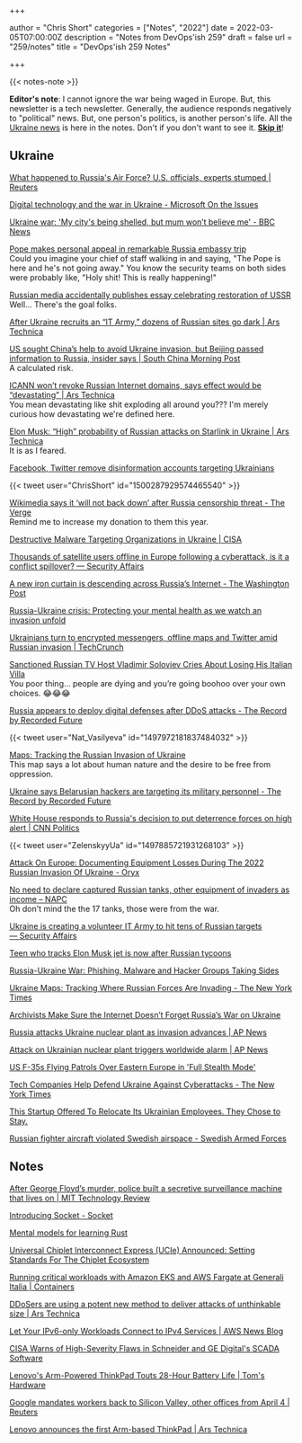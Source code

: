 +++

author = "Chris Short"
categories = ["Notes", "2022"]
date = 2022-03-05T07:00:00Z
description = "Notes from DevOps'ish 259"
draft = false
url = "259/notes"
title = "DevOps'ish 259 Notes"

+++

{{< notes-note >}}

**Editor's note**: I cannot ignore the war being waged in Europe. But, this newsletter is a tech newsletter. Generally, the audience responds negatively to "political" news. But, one person's politics, is another person's life. All the [Ukraine news](#ukraine) is here in the notes. Don't if you don't want to see it. [**Skip it**](#notes)!

## Ukraine

[What happened to Russia's Air Force? U.S. officials, experts stumped | Reuters](https://www.reuters.com/world/europe/what-happened-russias-air-force-us-officials-experts-stumped-2022-03-01/)

[Digital technology and the war in Ukraine - Microsoft On the Issues](https://blogs.microsoft.com/on-the-issues/2022/02/28/ukraine-russia-digital-war-cyberattacks/)

[Ukraine war: 'My city's being shelled, but mum won’t believe me' - BBC News](https://www.bbc.com/news/world-europe-60600487)

[Pope makes personal appeal in remarkable Russia embassy trip](https://www.detroitnews.com/story/news/religion/2022/02/25/pope-personal-appeal-remarkable-russia-embassy-ukraine/6937806001/)  
Could you imagine your chief of staff walking in and saying, "The Pope is here and he's not going away." You know the security teams on both sides were probably like, "Holy shit! This is really happening!"

[Russian media accidentally publishes essay celebrating restoration of USSR](https://www.inputmag.com/culture/russian-media-essay-celebrating-restoration-ussr)  
Well... There's the goal folks.

[After Ukraine recruits an “IT Army,” dozens of Russian sites go dark | Ars Technica](https://arstechnica.com/information-technology/2022/02/after-ukraine-recruits-an-it-army-dozens-of-russian-sites-go-dark/)

[US sought China’s help to avoid Ukraine invasion, but Beijing passed information to Russia, insider says | South China Morning Post](https://www.scmp.com/news/china/diplomacy/article/3168490/us-reportedly-sought-chinas-help-avoid-ukraine-invasion)  
A calculated risk.

[ICANN won’t revoke Russian Internet domains, says effect would be “devastating” | Ars Technica](https://arstechnica.com/tech-policy/2022/03/icann-wont-revoke-russian-internet-domains-says-effect-would-be-devastating/)  
You mean devastating like shit exploding all around you??? I'm merely curious how devastating we're defined here.

[Elon Musk: “High” probability of Russian attacks on Starlink in Ukraine | Ars Technica](https://arstechnica.com/tech-policy/2022/03/elon-musk-high-probability-of-russian-attacks-on-starlink-in-ukraine/)  
It is as I feared.

[Facebook, Twitter remove disinformation accounts targeting Ukrainians](https://www.nbcnews.com/tech/internet/facebook-twitter-remove-disinformation-accounts-targeting-ukrainians-rcna17880)

{{< tweet user="ChrisShort" id="1500287929574465540" >}}

[Wikimedia says it ‘will not back down’ after Russia censorship threat - The Verge](https://www.theverge.com/2022/3/3/22960007/russia-wikipedia-wikimedia-foundation-censorship-demand)  
Remind me to increase my donation to them this year.

[Destructive Malware Targeting Organizations in Ukraine | CISA](https://www.cisa.gov/uscert/ncas/alerts/aa22-057a)

[Thousands of satellite users offline in Europe following a cyberattack, is it a conflict spillover? — Security Affairs](https://securityaffairs.co/wordpress/128700/security/viasat-satellite-users-offline-cyberattack.html?utm_source=rss&utm_medium=rss&utm_campaign=viasat-satellite-users-offline-cyberattack)

[A new iron curtain is descending across Russia’s Internet - The Washington Post](https://www.washingtonpost.com/technology/2022/03/04/russia-ukraine-internet-cogent-cutoff/)

[Russia-Ukraine crisis: Protecting your mental health as we watch an invasion unfold](https://www.news4jax.com/news/local/2022/02/26/russia-ukraine-crisis-protecting-your-mental-health-as-we-watch-an-invasion-unfold/)

[Ukrainians turn to encrypted messengers, offline maps and Twitter amid Russian invasion | TechCrunch](https://techcrunch.com/2022/02/28/ukrainians-turn-to-encrypted-messengers-offline-maps-and-twitter-amid-russian-invasion/?guccounter=1)

[Sanctioned Russian TV Host Vladimir Soloviev Cries About Losing His Italian Villa](http://www.thedailybeast.com/sanctioned-russian-tv-host-vladimir-soloviev-cries-about-losing-his-italian-villa)  
You poor thing... people are dying and you’re going boohoo over your own choices. 😂😂😂

[Russia appears to deploy digital defenses after DDoS attacks - The Record by Recorded Future](https://therecord.media/russia-appears-to-deploy-digital-defenses-after-ddos-attacks/)

{{< tweet user="Nat_Vasilyeva" id="1497972181837484032" >}}

[Maps: Tracking the Russian Invasion of Ukraine](https://www.linkedin.com/posts/thechrisshort_maps-tracking-the-russian-invasion-of-ukraine-activity-6904423381173710848-nFIc/)  
This map says a lot about human nature and the desire to be free from oppression.

[Ukraine says Belarusian hackers are targeting its military personnel - The Record by Recorded Future](https://therecord.media/ukraine-says-belarusian-hackers-are-targeting-its-military-personnel/)

[White House responds to Russia's decision to put deterrence forces on high alert | CNN Politics](https://www.cnn.com/2022/02/27/politics/russia-nuclear-high-alert-white-house-reaction/index.html)

{{< tweet user="ZelenskyyUa" id="1497885721931268103" >}}

[Attack On Europe: Documenting Equipment Losses During The 2022 Russian Invasion Of Ukraine - Oryx](https://www.oryxspioenkop.com/2022/02/attack-on-europe-documenting-equipment.html)

[No need to declare captured Russian tanks, other equipment of invaders as income – NAPC](https://en.interfax.com.ua/news/general/804441.html)  
Oh don't mind the the 17 tanks, those were from the war.

[Ukraine is creating a volunteer IT Army to hit tens of Russian targets — Security Affairs](https://securityaffairs.co/wordpress/128464/cyber-warfare-2/ukraine-volunteer-it-army-targets-russia.html)

[Teen who tracks Elon Musk jet is now after Russian tycoons](https://interestingengineering.com/teen-tracks-musk-after-putin)

[Russia-Ukraine War: Phishing, Malware and Hacker Groups Taking Sides](https://thehackernews.com/2022/02/russia-ukraine-war-phishing-malware-and.html)

[Ukraine Maps: Tracking Where Russian Forces Are Invading - The New York Times](https://www.nytimes.com/interactive/2022/world/europe/ukraine-maps.html?referringSource=articleShare)

[Archivists Make Sure the Internet Doesn’t Forget Russia’s War on Ukraine](https://www.vice.com/en/article/wxd7gn/archivists-make-sure-the-internet-doesnt-forget-russias-war-on-ukraine)

[Russia attacks Ukraine nuclear plant as invasion advances | AP News](https://apnews.com/article/russia-ukraine-war-a3092d8e476949ed7c55607a645a9154)

[Attack on Ukrainian nuclear plant triggers worldwide alarm | AP News](https://apnews.com/article/russia-ukraine-war-nuclear-plant-attack-33b6c1709dee937750f95c6786832840)

[US F-35s Flying Patrols Over Eastern Europe in 'Full Stealth Mode'](https://www.businessinsider.com/us-f35s-flying-over-eastern-europe-in-full-stealth-mode-2022-3)

[Tech Companies Help Defend Ukraine Against Cyberattacks - The New York Times](https://www.nytimes.com/2022/02/28/us/politics/ukraine-russia-microsoft.html)

[This Startup Offered To Relocate Its Ukrainian Employees. They Chose to Stay.](https://news.crunchbase.com/news/totango-ukraine-russia-startup-employees/)

[Russian fighter aircraft violated Swedish airspace - Swedish Armed Forces](https://www.forsvarsmakten.se/en/news/2022/03/russian-fighter-aircraft-violated-swedish-airspace/)

## Notes

[After George Floyd’s murder, police built a secretive surveillance machine that lives on | MIT Technology Review](https://www.technologyreview.com/2022/03/03/1046676/police-surveillance-minnesota-george-floyd/)

[Introducing Socket - Socket](https://socket.dev/blog/introducing-socket)

[Mental models for learning Rust](https://kerkour.com/rust-mental-models)

[Universal Chiplet Interconnect Express (UCIe) Announced: Setting Standards For The Chiplet Ecosystem](https://www.anandtech.com/show/17288/universal-chiplet-interconnect-express-ucie-announced-setting-standards-for-the-chiplet-ecosystem)

[Running critical workloads with Amazon EKS and AWS Fargate at Generali Italia | Containers](https://aws.amazon.com/blogs/containers/running-critical-workloads-with-amazon-eks-and-aws-fargate-at-generali-italia/)

[DDoSers are using a potent new method to deliver attacks of unthinkable size | Ars Technica](https://arstechnica.com/information-technology/2022/03/unending-data-floods-and-complete-resource-exhaustion-ddoses-get-meaner/)

[Let Your IPv6-only Workloads Connect to IPv4 Services | AWS News Blog](https://aws.amazon.com/blogs/aws/let-your-ipv6-only-workloads-connect-to-ipv4-services/)

[CISA Warns of High-Severity Flaws in Schneider and GE Digital's SCADA Software](https://thehackernews.com/2022/02/cisa-warns-of-high-severity-flaws-in.html)

[Lenovo's Arm-Powered ThinkPad Touts 28-Hour Battery Life | Tom's Hardware](https://www.tomshardware.com/news/lenovo-thinkpad-x13s-arm-laptop)

[Google mandates workers back to Silicon Valley, other offices from April 4 | Reuters](https://www.reuters.com/technology/google-mandates-workers-back-silicon-valley-other-offices-april-4-2022-03-02/)

[Lenovo announces the first Arm-based ThinkPad | Ars Technica](https://arstechnica.com/gadgets/2022/02/lenovo-announces-the-first-arm-based-thinkpad/)

